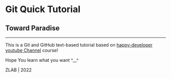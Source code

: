 # Git Quick Tutorial

## Toward Paradise

----

This is a Git and GitHub text-based tutorial based on [happy-developer youtube Channel](https://www.youtube.com/watch?v=rScUEZPeazY&list=PLG-hncsy5aQ4keIG-pNoGj-zzU7TpFNPR) course!

Hope You learn what you want ^__^

ZLAB | 2022